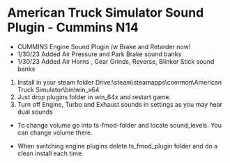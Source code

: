 # American Truck Simulator Sound Plugin - Cummins N14 

- CUMMINS Engine Sound Plugin /w Brake and Retarder now!
- 1/30/23 Added Air Pressure and Park Brake sound banks
- 1/30/23 Added Air Horns , Gear Grinds, Reverse, Blinker Stick sound banks

1. Install in your steam folder Drive:\steam\steamapps\common\American Truck Simulator\bin\win_x64
2. Just drop plugins folder in win_64x and restart game.
3. Turn off Engine, Turbo and Exhaust sounds in settings as you may hear dual sounds

- To change volume go into ts-fmod-folder and locate sound_levels. You can change volume there.

- When switching engine plugins delete ts_fmod_plugin folder and do a clean install each time.
